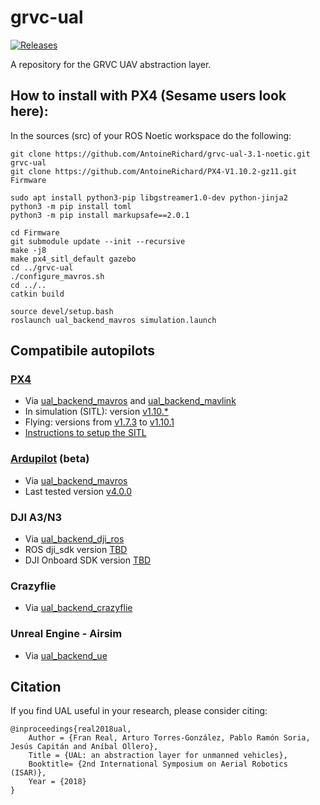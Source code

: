 # grvc-ual
[![Releases](https://img.shields.io/github/release/grvcTeam/grvc-ual.svg)](https://github.com/grvcTeam/grvc-ual/releases)

A repository for the GRVC UAV abstraction layer.

## How to install with PX4 (Sesame users look here):

In the sources (src) of your ROS Noetic workspace do the following:
```
git clone https://github.com/AntoineRichard/grvc-ual-3.1-noetic.git grvc-ual
git clone https://github.com/AntoineRichard/PX4-V1.10.2-gz11.git Firmware

sudo apt install python3-pip libgstreamer1.0-dev python-jinja2
python3 -m pip install toml
python3 -m pip install markupsafe==2.0.1

cd Firmware
git submodule update --init --recursive
make -j8
make px4_sitl_default gazebo
cd ../grvc-ual
./configure_mavros.sh
cd ../..
catkin build

source devel/setup.bash
roslaunch ual_backend_mavros simulation.launch
```

## Compatibile autopilots

### [PX4](https://github.com/PX4/Firmware)

 * Via [ual_backend_mavros](https://github.com/grvcTeam/grvc-ual/wiki/Backend-MAVROS) and [ual_backend_mavlink](https://github.com/grvcTeam/grvc-ual/wiki/Backend-MAVLink)
 * In simulation (SITL): version [v1.10.*](https://github.com/PX4/Firmware/tree/v1.10.1)
 * Flying: versions from [v1.7.3](https://github.com/PX4/Firmware/tree/v1.7.3) to [v1.10.1](https://github.com/PX4/Firmware/tree/v1.10.1)
 * [Instructions to setup the SITL](https://github.com/grvcTeam/grvc-ual/wiki/Setup-instructions:-PX4-SITL)

### [Ardupilot](http://ardupilot.org/) (beta)

 * Via [ual_backend_mavros](https://github.com/grvcTeam/grvc-ual/wiki/Backend-MAVROS)
 * Last tested version [v4.0.0](https://firmware.ardupilot.org/Copter/stable-4.0.0)

### DJI A3/N3

 * Via [ual_backend_dji_ros](https://github.com/grvcTeam/grvc-ual/wiki/Backend-DJI-ROS)
 * ROS dji_sdk version [TBD]()
 * DJI Onboard SDK version [TBD]()

### Crazyflie

 * Via [ual_backend_crazyflie](https://github.com/grvcTeam/grvc-ual/wiki/Backend-Crazyflie)

### Unreal Engine - Airsim

 * Via [ual_backend_ue](https://github.com/grvcTeam/grvc-ual/wiki/Backend-UE)

## Citation
If you find UAL useful in your research, please consider citing:

```
@inproceedings{real2018ual,
    Author = {Fran Real, Arturo Torres-González, Pablo Ramón Soria, Jesús Capitán and Aníbal Ollero},
    Title = {UAL: an abstraction layer for unmanned vehicles},
    Booktitle= {2nd International Symposium on Aerial Robotics (ISAR)},
    Year = {2018}
}
```
